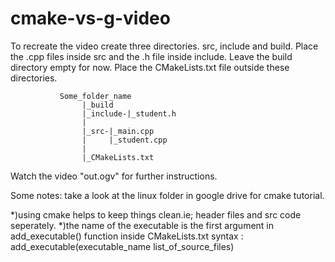 # cmake-vs-g-video

To recreate the video create three directories. src, include and build.
Place the .cpp files inside src and the .h file inside include.
Leave the build directory empty for now.
Place the CMakeLists.txt file outside these directories.

               Some_folder_name
                    |_build
                    |_include-|_student.h
                    |
                    |_src-|_main.cpp
                    |     |_student.cpp
                    |
                    |_CMakeLists.txt
Watch the video "out.ogv" for further instructions.

Some notes:
take a look at the linux folder in google drive for cmake tutorial.

*)using cmake helps to keep things clean.ie; header files and src code seperately.
*)the name of the executable is the first argument in add_executable() function inside CMakeLists.txt
syntax : add_executable(executable_name list_of_source_files)
